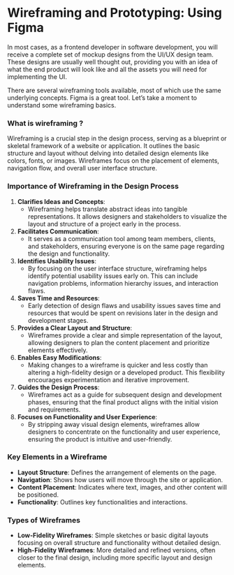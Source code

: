 # **Wireframing and Prototyping: Using Figma**

In most cases, as a frontend developer in software development, you will receive a complete set of mockup designs from the UI/UX design team. These designs are usually well thought out, providing you with an idea of what the end product will look like and all the assets you will need for implementing the UI.

There are several wireframing tools available, most of which use the same underlying concepts. Figma is a great tool. Let’s take a moment to understand some wireframing basics.

### **What is wireframing ?**

Wireframing is a crucial step in the design process, serving as a blueprint or skeletal framework of a website or application. It outlines the basic structure and layout without delving into detailed design elements like colors, fonts, or images. Wireframes focus on the placement of elements, navigation flow, and overall user interface structure.

### **Importance of Wireframing in the Design Process**

1. **Clarifies Ideas and Concepts**:
    - Wireframing helps translate abstract ideas into tangible representations. It allows designers and stakeholders to visualize the layout and structure of a project early in the process.
2. **Facilitates Communication**:
    - It serves as a communication tool among team members, clients, and stakeholders, ensuring everyone is on the same page regarding the design and functionality.
3. **Identifies Usability Issues**:
    - By focusing on the user interface structure, wireframing helps identify potential usability issues early on. This can include navigation problems, information hierarchy issues, and interaction flaws.
4. **Saves Time and Resources**:
    - Early detection of design flaws and usability issues saves time and resources that would be spent on revisions later in the design and development stages.
5. **Provides a Clear Layout and Structure**:
    - Wireframes provide a clear and simple representation of the layout, allowing designers to plan the content placement and prioritize elements effectively.
6. **Enables Easy Modifications**:
    - Making changes to a wireframe is quicker and less costly than altering a high-fidelity design or a developed product. This flexibility encourages experimentation and iterative improvement.
7. **Guides the Design Process**:
    - Wireframes act as a guide for subsequent design and development phases, ensuring that the final product aligns with the initial vision and requirements.
8. **Focuses on Functionality and User Experience**:
    - By stripping away visual design elements, wireframes allow designers to concentrate on the functionality and user experience, ensuring the product is intuitive and user-friendly.

### **Key Elements in a Wireframe**

- **Layout Structure**: Defines the arrangement of elements on the page.
- **Navigation**: Shows how users will move through the site or application.
- **Content Placement**: Indicates where text, images, and other content will be positioned.
- **Functionality**: Outlines key functionalities and interactions.

### **Types of Wireframes**

- **Low-Fidelity Wireframes**: Simple sketches or basic digital layouts focusing on overall structure and functionality without detailed design.
- **High-Fidelity Wireframes**: More detailed and refined versions, often closer to the final design, including more specific layout and design elements.
